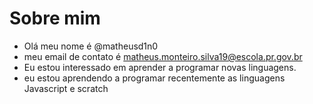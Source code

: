 # Sobre mim
- Olá meu nome é @matheusd1n0
- meu email de contato é matheus.monteiro.silva19@escola.pr.gov.br
- Eu estou interessado em aprender a programar novas linguagens.
- eu estou aprendendo a programar recentemente as linguagens Javascript e scratch
